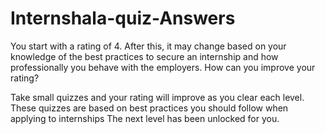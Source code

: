 # Internshala-quiz-Answers

You start with a rating of 4. After this, it may change based on your knowledge of the best practices to secure an internship and how professionally you behave with the employers.
How can you improve your rating?

Take small quizzes and your rating will improve as you clear each level. These quizzes are based on best practices you should follow when applying to internships
The next level has been unlocked for you.
